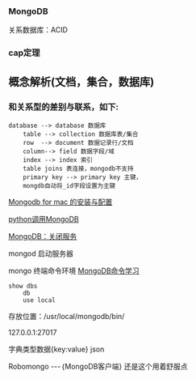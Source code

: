 ### MongoDB

关系数据库：ACID

### cap定理

## 概念解析(文档，集合，数据库)

### 和关系型的差别与联系，如下:

```
database --> database 数据库
    table --> collection 数据库表/集合
    row  --> document 数据记录行/文档
    column--> field 数据字段/域
    index --> index 索引
    table joins 表连接，mongodb不支持
    primary key --> primary key 主键，
    mongdb自动将_id字段设置为主键
```

[Mongodb for mac 的安装与配置](http://m.blog.csdn.net/article/details?id=51319368)

[python调用MongoDB](http://www.cnblogs.com/qingtianyu2015/p/5968398.html)

[MongoDB：关闭服务](http://francs3.blog.163.com/blog/static/405767272012101483936886/)

mongod 启动服务器

mongo 终端命令环境 [MongoDB命令学习](http://www.runoob.com/mongodb/mongodb-create-database.html)

```
show dbs
    db
    use local
```

存放位置：/usr/local/mongodb/bin/

127.0.0.1:27017

字典类型数据{key:value} json

Robomongo ---｛MongoDB客户端} 还是这个用着舒服点
